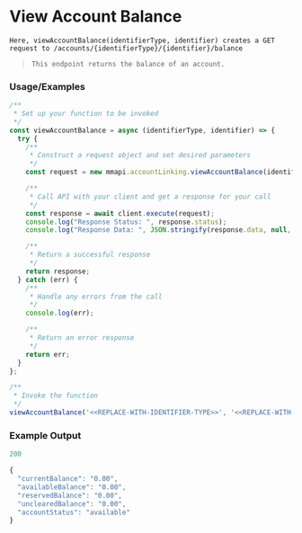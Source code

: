 # View Account Balance

`Here, viewAccountBalance(identifierType, identifier) creates a GET request to /accounts/{identifierType}/{identifier}/balance`

> `This endpoint returns the balance of an account.`

### Usage/Examples

```javascript
/**
 * Set up your function to be invoked
 */
const viewAccountBalance = async (identifierType, identifier) => {
  try {
    /**
     * Construct a request object and set desired parameters
     */
    const request = new mmapi.accountLinking.viewAccountBalance(identifierType, identifier);

    /**
     * Call API with your client and get a response for your call
     */
    const response = await client.execute(request);
    console.log("Response Status: ", response.status);
    console.log("Response Data: ", JSON.stringify(response.data, null, 4));

    /**
     * Return a successful response
     */
    return response;
  } catch (err) {
    /**
     * Handle any errors from the call
     */
    console.log(err);

    /**
     * Return an error response
     */
    return err;
  }
};

/**
 * Invoke the function
 */
viewAccountBalance('<<REPLACE-WITH-IDENTIFIER-TYPE>>', '<<REPLACE-WITH-IDENTIFIER>>');
```

### Example Output

```javascript
200

{
  "currentBalance": "0.00",
  "availableBalance": "0.00",
  "reservedBalance": "0.00",
  "unclearedBalance": "0.00",
  "accountStatus": "available"
}
```
